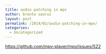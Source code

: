 ```yaml
---
title: audio patching in mpv
author: bronto saurus
layout: post
permalink: /2014/02/audio-patching-in-mpv/
categories:
  - Uncategorized
---
```

<https://github.com/mpv-player/mpv/issues/522>